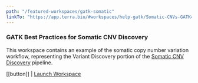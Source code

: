 ```yaml
---
path: "/featured-workspaces/gatk-somatic"
linkTo: "https://app.terra.bio/#workspaces/help-gatk/Somatic-CNVs-GATK4"
---
```


### GATK Best Practices for Somatic CNV Discovery

This workspace contains an example of the somatic copy number variation workflow, representing the Variant Discovery portion of the [Somatic CNV Discovery](https://software.broadinstitute.org/gatk/best-practices/workflow?id=11147) pipeline.

[[button]]
| [Launch Workspace](https://app.terra.bio/#workspaces/help-gatk/Somatic-CNVs-GATK4)
